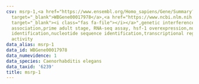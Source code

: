```yaml
---
csv: msrp-1,<a href="https://www.ensembl.org/Homo_sapiens/Gene/Summary?db=core;g=WBGene00017978"
  target="_blank">WBGene00017978</a>,<a href="https://www.ncbi.nlm.nih.gov/pubmed/30894454"
  target="_blank"><i class="fas fa-file"></i></a>",genetic interference,functional
  association,prime adult stage, RNA-seq assay, hsf-1 overexpression,nucleotide sequence
  identification,nucleotide sequence identification,transcriptional regulation,up-regulates
  activity
data_alias: msrp-1
data_id: WBGene00017978
data_numevidence: 1
data_species: Caenorhabditis elegans
data_taxid: '6239'
title: msrp-1
---
```

